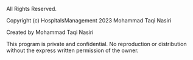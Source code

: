 All Rights Reserved.

Copyright (c) HospitalsManagement 2023 Mohammad Taqi Nasiri

Created by Mohammad Taqi Nasiri

This program is private and confidential. No reproduction or distribution without the express written permission of the owner.
